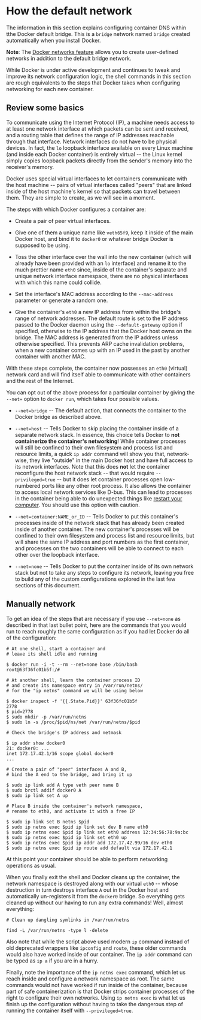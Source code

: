 <!--[metadata]>
+++
draft=true
title = "Configure container DNS"
description = "Learn how to configure DNS in Docker"
keywords = ["docker, bridge, docker0, network"]
[menu.main]
parent = "smn_networking_def"
+++
<![end-metadata]-->

# How the default network

The information in this section explains configuring container DNS within tthe Docker default bridge. This is a `bridge` network named `bridge` created
automatically when you install Docker.

**Note**: The [Docker networks feature](../dockernetworks.md) allows you to create user-defined networks in addition to the default bridge network. 

While Docker is under active development and continues to tweak and improve its network configuration logic, the shell commands in this section are rough equivalents to the steps that Docker takes when configuring networking for each new container.

## Review some basics

To communicate using the Internet Protocol (IP), a machine needs access to at least one network interface at which packets can be sent and received, and a routing table that defines the range of IP addresses reachable through that interface.  Network interfaces do not have to be physical devices.  In fact, the `lo` loopback interface available on every Linux machine (and inside each Docker container) is entirely virtual -- the Linux kernel simply copies loopback packets directly from the sender's memory into the receiver's memory.

Docker uses special virtual interfaces to let containers communicate with the host machine -- pairs of virtual interfaces called "peers" that are linked inside of the host machine's kernel so that packets can travel between them.  They are simple to create, as we will see in a moment.

The steps with which Docker configures a container are:
- Create a pair of peer virtual interfaces.
- Give one of them a unique name like `veth65f9`, keep it inside of the main Docker host, and bind it to `docker0` or whatever bridge Docker is supposed to be using.

- Toss the other interface over the wall into the new container (which will already have been provided with an `lo` interface) and rename it to the much prettier name `eth0` since, inside of the container's separate and unique network interface namespace, there are no physical interfaces with which this name could collide.

- Set the interface's MAC address according to the `--mac-address` parameter or generate a random one.

- Give the container's `eth0` a new IP address from within the bridge's range of network addresses. The default route is set to the IP address passed to the Docker daemon using the `--default-gateway` option if specified, otherwise to the IP address that the Docker host owns on the bridge. The MAC address is generated from the IP address unless otherwise specified. This prevents ARP cache invalidation problems, when a new container comes up with an IP used in the past by another container with another MAC.

With these steps complete, the container now possesses an `eth0` (virtual) network card and will find itself able to communicate with other containers and the rest of the Internet.

You can opt out of the above process for a particular container by giving the `--net=` option to `docker run`, which takes four possible values.
- `--net=bridge` -- The default action, that connects the container to the Docker bridge as described above.

- `--net=host` -- Tells Docker to skip placing the container inside of a separate network stack.  In essence, this choice tells Docker to **not containerize the container's networking**!  While container processes will still be confined to their own filesystem and process list and resource limits, a quick `ip addr` command will show you that, network-wise, they live "outside" in the main Docker host and have full access to its network interfaces.  Note that this does **not** let the container reconfigure the host network stack -- that would require `--privileged=true` -- but it does let container processes open low-numbered ports like any other root process. It also allows the container to access local network services like D-bus.  This can lead to processes in the container being able to do unexpected things like [restart your computer](https://github.com/docker/docker/issues/6401). You should use this option with caution.

- `--net=container:NAME_or_ID` -- Tells Docker to put this container's processes inside of the network stack that has already been created inside of another container.  The new container's processes will be confined to their own filesystem and process list and resource limits, but will share the same IP address and port numbers as the first container, and processes on the two containers will be able to connect to each other over the loopback interface.

- `--net=none` -- Tells Docker to put the container inside of its own network stack but not to take any steps to configure its network, leaving you free to build any of the custom configurations explored in the last few sections of this document.

## Manually network

To get an idea of the steps that are necessary if you use `--net=none` as described in that last bullet point, here are the commands that you would run to reach roughly the same configuration as if you had let Docker do all of the configuration:

```
# At one shell, start a container and
# leave its shell idle and running

$ docker run -i -t --rm --net=none base /bin/bash
root@63f36fc01b5f:/#

# At another shell, learn the container process ID
# and create its namespace entry in /var/run/netns/
# for the "ip netns" command we will be using below

$ docker inspect -f '{{.State.Pid}}' 63f36fc01b5f
2778
$ pid=2778
$ sudo mkdir -p /var/run/netns
$ sudo ln -s /proc/$pid/ns/net /var/run/netns/$pid

# Check the bridge's IP address and netmask

$ ip addr show docker0
21: docker0: ...
inet 172.17.42.1/16 scope global docker0
...

# Create a pair of "peer" interfaces A and B,
# bind the A end to the bridge, and bring it up

$ sudo ip link add A type veth peer name B
$ sudo brctl addif docker0 A
$ sudo ip link set A up

# Place B inside the container's network namespace,
# rename to eth0, and activate it with a free IP

$ sudo ip link set B netns $pid
$ sudo ip netns exec $pid ip link set dev B name eth0
$ sudo ip netns exec $pid ip link set eth0 address 12:34:56:78:9a:bc
$ sudo ip netns exec $pid ip link set eth0 up
$ sudo ip netns exec $pid ip addr add 172.17.42.99/16 dev eth0
$ sudo ip netns exec $pid ip route add default via 172.17.42.1
```

At this point your container should be able to perform networking operations as usual.

When you finally exit the shell and Docker cleans up the container, the network namespace is destroyed along with our virtual `eth0` -- whose destruction in turn destroys interface `A` out in the Docker host and automatically un-registers it from the `docker0` bridge.  So everything gets cleaned up without our having to run any extra commands!  Well, almost everything:

```
# Clean up dangling symlinks in /var/run/netns

find -L /var/run/netns -type l -delete
```

Also note that while the script above used modern `ip` command instead of old deprecated wrappers like `ipconfig` and `route`, these older commands would also have worked inside of our container.  The `ip addr` command can be typed as `ip a` if you are in a hurry.

Finally, note the importance of the `ip netns exec` command, which let us reach inside and configure a network namespace as root.  The same commands would not have worked if run inside of the container, because part of safe containerization is that Docker strips container processes of the right to configure their own networks.  Using `ip netns exec` is what let us finish up the configuration without having to take the dangerous step of running the container itself with `--privileged=true`.

